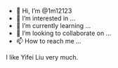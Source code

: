 - 👋 Hi, I’m @1m12123
- 👀 I’m interested in ...
- 🌱 I’m currently learning ...
- 💞️ I’m looking to collaborate on ...
- 📫 How to reach me ...

<!---
1m12123/1m12123 is a ✨ special ✨ repository because its `README.md` (this file) appears on your GitHub profile.
You can click the Preview link to take a look at your changes.
--->I like Yifei Liu very much.
